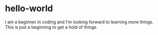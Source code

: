 # hello-world
I am a beginner in coding and I'm looking forward to learning more things. This is just a beginning to get a hold of things.
